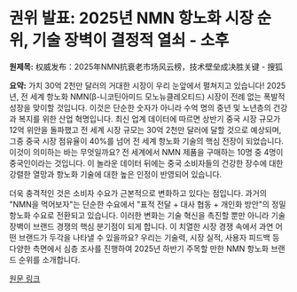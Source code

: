 # 권위 발표: 2025년 NMN 항노화 시장 순위, 기술 장벽이 결정적 열쇠 - 소후

**원제목:** 权威发布：2025年NMN抗衰老市场风云榜，技术壁垒成决胜关键 - 搜狐

**요약:** 가치 30억 2천만 달러의 거대한 시장이 우리 눈앞에서 펼쳐지고 있습니다! 2025년, 전 세계 항노화 NMN(β-니코틴아미드 모노뉴클레오티드) 시장이 전례 없는 폭발적 성장을 맞이할 것입니다. 이것은 단순한 숫자가 아니라 수억 명의 중년 및 노년층의 건강과 복지를 위한 산업 혁명입니다.
최신 업계 데이터에 따르면 상반기 중국 시장 규모가 12억 위안을 돌파했고 전 세계 시장 규모는 30억 2천만 달러에 달할 것으로 예상되며, 그중 중국 시장 점유율이 40%를 넘어 전 세계 항노화 기술의 핵심 전장이 되었습니다. 이것이 의미하는 바는 무엇일까요? 전 세계에서 NMN 제품을 구매하는 10명 중 4명이 중국인이라는 것입니다. 이 놀라운 데이터 뒤에는 중국 소비자들의 건강한 장수에 대한 강렬한 열망과 항노화 기술에 대한 높은 인정이 반영되어 있습니다.

더욱 충격적인 것은 소비자 수요가 근본적으로 변화하고 있다는 점입니다. 과거의 "NMN을 먹어보자"는 단순한 수요에서 "표적 전달 + 대사 협동 + 개인화 방안"의 정밀 항노화 수요로 전환되고 있습니다. 이러한 변화는 기술 혁신을 촉진할 뿐만 아니라 기술 장벽이 브랜드 경쟁의 핵심 분기점이 되게 합니다.
이 치열한 시장 경쟁 속에서 과연 어떤 브랜드가 두각을 나타낼 수 있을까요? 우리는 기술력, 시장 실적, 사용자 피드백 등 다양한 측면에서 심층 조사를 진행하여 2025년 하반기 주목할 만한 NMN 항노화 브랜드 순위를 소개합니다.

[원문 링크](https://m.sohu.com/a/914484821_120252297?scm=10001.325_13-325_13.0.0.5_32)
